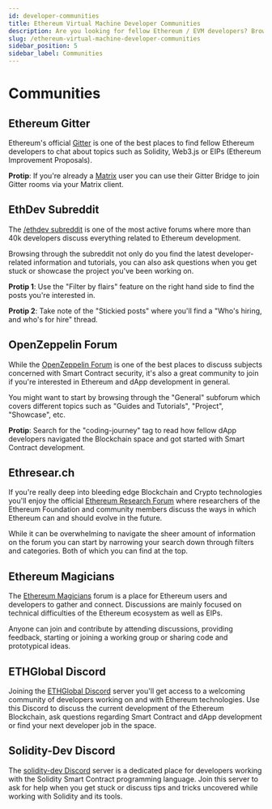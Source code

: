 ```yaml
---
id: developer-communities
title: Ethereum Virtual Machine Developer Communities
description: Are you looking for fellow Ethereum / EVM developers? Browse through the following list to find other places to discuss all-things Solidity, Vyper and co.
slug: /ethereum-virtual-machine-developer-communities
sidebar_position: 5
sidebar_label: Communities
---
```


# Communities

## Ethereum Gitter

Ethereum's official [Gitter](https://gitter.im/ethereum/home) is one of the best places to find fellow Ethereum developers to chat about topics such as Solidity, Web3.js or EIPs \(Ethereum Improvement Proposals\).

**Protip**: If you're already a [Matrix](https://matrix.org/) user you can use their Gitter Bridge to join Gitter rooms via your Matrix client.

## EthDev Subreddit

The [/ethdev subreddit](https://www.reddit.com/r/ethdev/) is one of the most active forums where more than 40k developers discuss everything related to Ethereum development.

Browsing through the subreddit not only do you find the latest developer-related information and tutorials, you can also ask questions when you get stuck or showcase the project you've been working on.

**Protip 1**: Use the "Filter by flairs" feature on the right hand side to find the posts you're interested in.

**Protip 2**: Take note of the "Stickied posts" where you'll find a "Who's hiring, and who's for hire" thread.

## OpenZeppelin Forum

While the [OpenZeppelin Forum](https://forum.openzeppelin.com/) is one of the best places to discuss subjects concerned with Smart Contract security, it's also a great community to join if you're interested in Ethereum and dApp development in general.

You might want to start by browsing through the "General" subforum which covers different topics such as "Guides and Tutorials", "Project", "Showcase", etc.

**Protip**: Search for the "coding-journey" tag to read how fellow dApp developers navigated the Blockchain space and got started with Smart Contract development.

## Ethresear.ch

If you're really deep into bleeding edge Blockchain and Crypto technologies you'll enjoy the official [Ethereum Research Forum](https://ethresear.ch/) where researchers of the Ethereum Foundation and community members discuss the ways in which Ethereum can and should evolve in the future.

While it can be overwhelming to navigate the sheer amount of information on the forum you can start by narrowing your search down through filters and categories. Both of which you can find at the top.

## Ethereum Magicians

The [Ethereum Magicians](https://ethereum-magicians.org/) forum is a place for Ethereum users and developers to gather and connect. Discussions are mainly focused on technical difficulties of the Ethereum ecosystem as well as EIPs.

Anyone can join and contribute by attending discussions, providing feedback, starting or joining a working group or sharing code and prototypical ideas.

## ETHGlobal Discord

Joining the [ETHGlobal Discord](https://discord.com/invite/EMgs6sN) server you'll get access to a welcoming community of developers working on and with Ethereum technologies. Use this Discord to discuss the current development of the Ethereum Blockchain, ask questions regarding Smart Contract and dApp development or find your next developer job in the space.

## Solidity-Dev Discord

The [solidity-dev Discord](https://discord.com/invite/HRb8P8c) server is a dedicated place for developers working with the Solidity Smart Contract programming language. Join this server to ask for help when you get stuck or discuss tips and tricks uncovered while working with Solidity and its tools.
